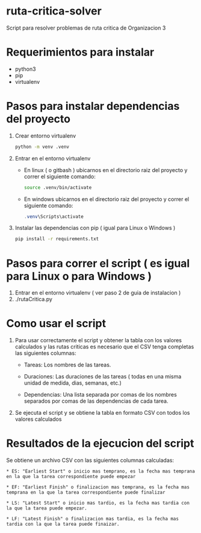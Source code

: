 # ruta-critica-solver
Script para resolver problemas de ruta critica de Organizacion 3

# Requerimientos para instalar

- python3
- pip
- virtualenv

# Pasos para instalar dependencias del proyecto

1. Crear entorno virtualenv
    
    ```bash
    python -m venv .venv
    ```

2. Entrar en el entorno virtualenv

    - En linux ( o gitbash ) ubicarnos en el directorio raiz del proyecto y correr el siguiente comando:

      ```bash
      source .venv/bin/activate 
      ```

    - En windows ubicarnos en el directorio raiz del proyecto y correr el siguiente comando:

      ```powershell
      .venv\Scripts\activate
      ```

3. Instalar las dependencias con pip ( igual para Linux o Windows )

    ```bash
    pip install -r requirements.txt
    ```

# Pasos para correr el script ( es igual para Linux o para Windows )

1. Entrar en el entorno virtualenv ( ver paso 2 de guia de instalacion )
2. ./rutaCritica.py

# Como usar el script

1. Para usar correctamente el script y obtener la tabla con los valores calculados y las rutas criticas es necesario que el CSV tenga completas las siguientes columnas:

    * Tareas: Los nombres de las tareas.

    * Duraciones: Las duraciones de las tareas ( todas en una misma unidad de medida, dias, semanas, etc.)

    * Dependencias: Una lista separada por comas de los nombres separados por comas de las dependencias de cada tarea.
2. Se ejecuta el script y se obtiene la tabla en formato CSV con todos los valores calculados

# Resultados de la ejecucion del script
Se obtiene un archivo CSV con las siguientes columnas calculadas:
    
    * ES: "Earliest Start" o inicio mas temprano, es la fecha mas temprana en la que la tarea correspondiente puede empezar

    * EF: "Earliest Finish" o finalizacion mas temprana, es la fecha mas temprana en la que la tarea correspondiente puede finalizar

    * LS: "Latest Start" o inicio mas tardio, es la fecha mas tardia con la que la tarea puede empezar.

    * LF: "Latest Finish" o finalizacion mas tardia, es la fecha mas tardia con la que la tarea puede finaizar.

